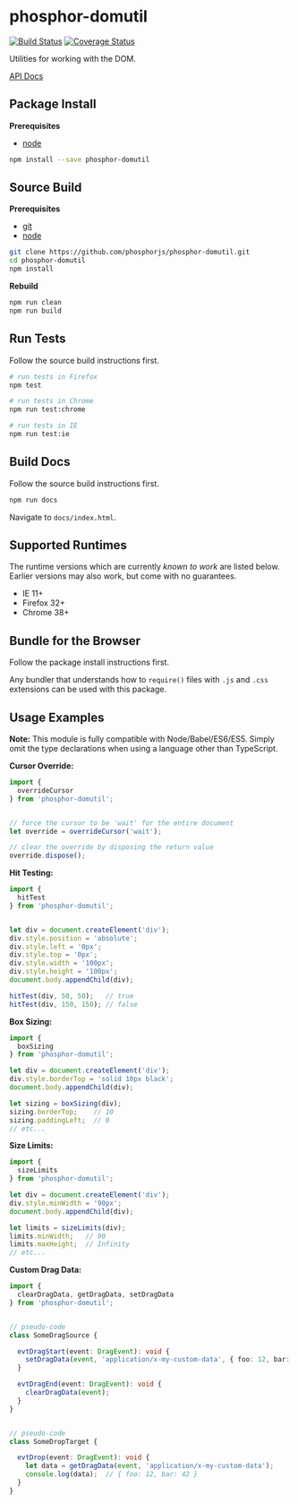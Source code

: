 phosphor-domutil
================

[![Build Status](https://travis-ci.org/phosphorjs/phosphor-domutil.svg)](https://travis-ci.org/phosphorjs/phosphor-domutil?branch=master)
[![Coverage Status](https://coveralls.io/repos/phosphorjs/phosphor-domutil/badge.svg?branch=master&service=github)](https://coveralls.io/github/phosphorjs/phosphor-domutil?branch=master)

Utilities for working with the DOM.

[API Docs](http://phosphorjs.github.io/phosphor-domutil/api/)


Package Install
---------------

**Prerequisites**
- [node](http://nodejs.org/)

```bash
npm install --save phosphor-domutil
```


Source Build
------------

**Prerequisites**
- [git](http://git-scm.com/)
- [node](http://nodejs.org/)

```bash
git clone https://github.com/phosphorjs/phosphor-domutil.git
cd phosphor-domutil
npm install
```

**Rebuild**
```bash
npm run clean
npm run build
```


Run Tests
---------

Follow the source build instructions first.

```bash
# run tests in Firefox
npm test

# run tests in Chrome
npm run test:chrome

# run tests in IE
npm run test:ie
```


Build Docs
----------

Follow the source build instructions first.

```bash
npm run docs
```

Navigate to `docs/index.html`.


Supported Runtimes
------------------

The runtime versions which are currently *known to work* are listed below.
Earlier versions may also work, but come with no guarantees.

- IE 11+
- Firefox 32+
- Chrome 38+


Bundle for the Browser
----------------------

Follow the package install instructions first.

Any bundler that understands how to `require()` files with `.js` and `.css`
extensions can be used with this package.


Usage Examples
--------------

**Note:** This module is fully compatible with Node/Babel/ES6/ES5. Simply
omit the type declarations when using a language other than TypeScript.

**Cursor Override:**

```typescript
import {
  overrideCursor
} from 'phosphor-domutil';


// force the cursor to be 'wait' for the entire document
let override = overrideCursor('wait');

// clear the override by disposing the return value
override.dispose();
```

**Hit Testing:**

```typescript
import {
  hitTest
} from 'phosphor-domutil';


let div = document.createElement('div');
div.style.position = 'absolute';
div.style.left = '0px';
div.style.top = '0px';
div.style.width = '100px';
div.style.height = '100px';
document.body.appendChild(div);

hitTest(div, 50, 50);   // true
hitTest(div, 150, 150); // false
```

**Box Sizing:**

```typescript
import {
  boxSizing
} from 'phosphor-domutil';

let div = document.createElement('div');
div.style.borderTop = 'solid 10px black';
document.body.appendChild(div);

let sizing = boxSizing(div);
sizing.borderTop;    // 10
sizing.paddingLeft;  // 0
// etc...
```

**Size Limits:**

```typescript
import {
  sizeLimits
} from 'phosphor-domutil';

let div = document.createElement('div');
div.style.minWidth = '90px';
document.body.appendChild(div);

let limits = sizeLimits(div);
limits.minWidth;   // 90
limits.maxHeight;  // Infinity
// etc...
```

**Custom Drag Data:**

```typescript
import {
  clearDragData, getDragData, setDragData
} from 'phosphor-domutil';


// pseudo-code
class SomeDragSource {

  evtDragStart(event: DragEvent): void {
    setDragData(event, 'application/x-my-custom-data', { foo: 12, bar: 42 });
  }

  evtDragEnd(event: DragEvent): void {
    clearDragData(event);
  }
}


// pseudo-code
class SomeDropTarget {

  evtDrop(event: DragEvent): void {
    let data = getDragData(event, 'application/x-my-custom-data');
    console.log(data);  // { foo: 12, bar: 42 }
  }
}
```
